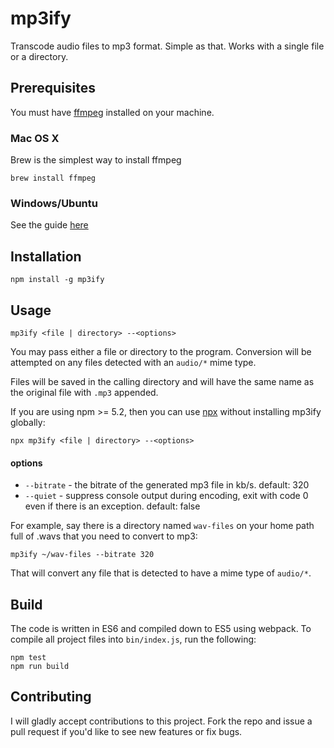 # mp3ify
Transcode audio files to mp3 format. Simple as that. Works with a single file or a directory.

## Prerequisites
You must have 
<a href="https://ffmpeg.org/">ffmpeg</a>
installed on your machine.

### Mac OS X
Brew is the simplest way to install ffmpeg
```shell
brew install ffmpeg
```

### Windows/Ubuntu
See the guide 
<a href="https://github.com/adaptlearning/adapt_authoring/wiki/Installing-FFmpeg">
here
</a>

## Installation
```shell
npm install -g mp3ify
```

## Usage

```shell
mp3ify <file | directory> --<options>
```

You may pass either a file or directory to the program. 
Conversion will be attempted on any files detected with an `audio/*` mime type.

Files will be saved in the calling 
directory and will have the same name as the original file with `.mp3` appended.

If you are using npm >= 5.2, then you can use [npx](https://medium.com/@maybekatz/introducing-npx-an-npm-package-runner-55f7d4bd282b) without installing mp3ify globally:
 
 ```shell
 npx mp3ify <file | directory> --<options>
 ```
 
#### options
* `--bitrate` - the bitrate of the generated mp3 file in kb/s. default: 320
* `--quiet` - suppress console output during encoding, exit with code 0 even if there is an exception. default: false

For example, say there is a directory named `wav-files` on your home path full of .wavs that you need to convert to mp3:

```shell
mp3ify ~/wav-files --bitrate 320
```

That will convert any file that is detected to have a mime type of `audio/*`.

## Build
The code is written in ES6 and compiled down to ES5 using webpack. To compile all project files into
`bin/index.js`, run the following:

```shell
npm test
npm run build
```

## Contributing
I will gladly accept contributions to this project. Fork the repo and issue a pull request if you'd like to see new 
features or fix bugs.
